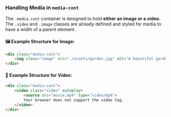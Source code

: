 ### Handling Media in `media-cont`

The `.media-cont` container is designed to hold **either an image or a video**. The `.video` and `.image` classes are already defined and styled for media to have a width of a parent element.


#### 🖼️ Example Structure for Image:
```html
<div class="media-cont">
    <img class="image" src="./assets/garden.jpg" alt="A beautiful garden scene">
</div>
```



#### 🎥 Example Structure for Video:
```html
<div class="media-cont">
    <video class="video" autoplay>
        <source src="movie.mp4" type="video/mp4">
        Your browser does not support the video tag.
    </video>
</div>
```
